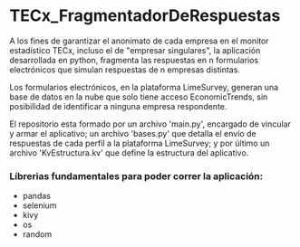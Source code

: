 # TECx_FragmentadorDeRespuestas
A los fines de garantizar el anonimato de cada empresa en el monitor estadístico TECx, incluso el de "empresar singulares", la aplicación desarrollada en python, fragmenta las respuestas en n formularios electrónicos que simulan respuestas de n empresas distintas.

Los formularios electrónicos, en la plataforma LimeSurvey, generan una base de datos en la nube que solo tiene acceso EconomicTrends, sin posibilidad de identificar a ninguna empresa respondente.

El repositorio esta formado por un archivo 'main.py', encargado de vincular y armar el aplicativo; un archivo 'bases.py' que detalla el envío de respuestas de cada perfil a la plataforma LimeSurvey; y por último un archivo 'KvEstructura.kv' que define la estructura del aplicativo.

### Líbrerias fundamentales para poder correr la aplicación:
- pandas
- selenium
- kivy
- os
- random
